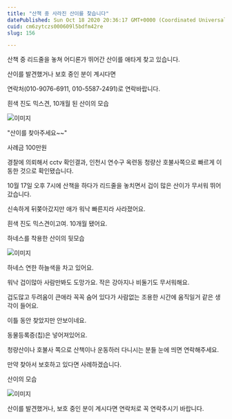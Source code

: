 ```yaml
---
title: "산책 중 사라진 산이를 찾습니다"
datePublished: Sun Oct 18 2020 20:36:17 GMT+0000 (Coordinated Universal Time)
cuid: cm6zytczs000609l5bdfm42re
slug: 156

---
```



산책 중 리드줄을 놓쳐 어디론가 뛰어간 산이를 애타게 찾고 있습니다.

산이를 발견했거나 보호 중인 분이 계시다면

연락처(010-9076-6911, 010-5587-2491)로 연락바랍니다.

흰색 진도 믹스견, 10개월 된 산이의 모습

![이미지](https://cdn.hashnode.com/res/hashnode/image/upload/v1739247091420/f019ac0e-6623-416d-9301-2dc623410478.jpeg)

"산이를 찾아주세요~~"

사례금 100만원

경찰에 의뢰해서 cctv 확인결과, 인천시 연수구 옥련동 청량산 호불사쪽으로 빠르게 이동한 것으로 확인됐습니다.

10월 17일 오후 7시에 산책을 하다가 리드줄을 놓치면서 겁이 많은 산이가 무서워 뛰어갔습니다.

신속하게 뒤쫒아갔지만 애가 워낙 빠른지라 사라졌어요.

흰색 진도 믹스견이고여. 10개월 됐어요.

하네스를 착용한 산이의 뒷모습

![이미지](https://cdn.hashnode.com/res/hashnode/image/upload/v1739247093197/81d7f752-9367-4753-b1c8-a5659e25cbf4.jpeg)

하네스 연한 하늘색을 차고 있어요.

워낙 겁이많아 사람만봐도 도망가요. 작은 강아지나 비둘기도 무서워해요.

겁도많고 두려움이 큰애라 꼭꼭 숨어 있다가 사람없는 조용한 시간에 움직일거 같은 생각이 들어요.

이틀 동안 찾았지만 안보이네요.

동물등록증(칩)은 넣어져있어요.

청량산이나 호불사 쪽으로 산책이나 운동하러 다니시는 분들 눈에 띄면 연락해주세요.

만약 찾아서 보호하고 있다면 사례하겠습니다.

산이의 모습

![이미지](https://cdn.hashnode.com/res/hashnode/image/upload/v1739247095376/f51df593-1430-4bb2-bee2-1624dc9a7543.jpeg)

산이를 발견했거나, 보호 중인 분이 계시다면 연락처로 꼭 연락주시기 바랍니다.
